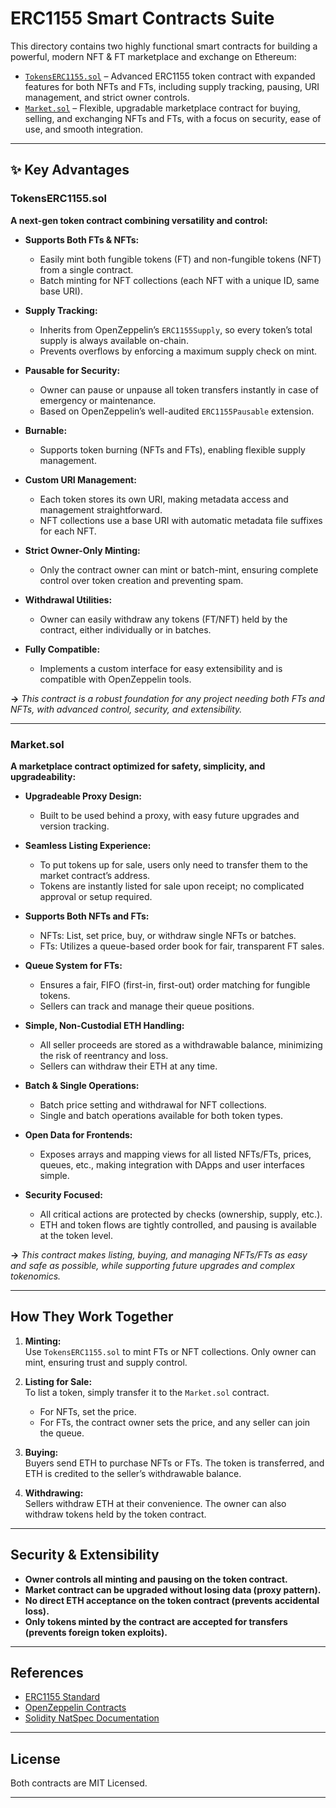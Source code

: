 # ERC1155 Smart Contracts Suite

This directory contains two highly functional smart contracts for building a powerful, modern NFT & FT marketplace and exchange on Ethereum:

- [`TokensERC1155.sol`](./TokensERC1155.sol) – Advanced ERC1155 token contract with expanded features for both NFTs and FTs, including supply tracking, pausing, URI management, and strict owner controls.
- [`Market.sol`](./Market.sol) – Flexible, upgradable marketplace contract for buying, selling, and exchanging NFTs and FTs, with a focus on security, ease of use, and smooth integration.

---

## ✨ Key Advantages

### TokensERC1155.sol

**A next-gen token contract combining versatility and control:**

- **Supports Both FTs & NFTs:**  
  - Easily mint both fungible tokens (FT) and non-fungible tokens (NFT) from a single contract.
  - Batch minting for NFT collections (each NFT with a unique ID, same base URI).

- **Supply Tracking:**  
  - Inherits from OpenZeppelin’s `ERC1155Supply`, so every token’s total supply is always available on-chain.
  - Prevents overflows by enforcing a maximum supply check on mint.

- **Pausable for Security:**  
  - Owner can pause or unpause all token transfers instantly in case of emergency or maintenance.
  - Based on OpenZeppelin’s well-audited `ERC1155Pausable` extension.

- **Burnable:**  
  - Supports token burning (NFTs and FTs), enabling flexible supply management.

- **Custom URI Management:**  
  - Each token stores its own URI, making metadata access and management straightforward.
  - NFT collections use a base URI with automatic metadata file suffixes for each NFT.

- **Strict Owner-Only Minting:**  
  - Only the contract owner can mint or batch-mint, ensuring complete control over token creation and preventing spam.

- **Withdrawal Utilities:**  
  - Owner can easily withdraw any tokens (FT/NFT) held by the contract, either individually or in batches.

- **Fully Compatible:**  
  - Implements a custom interface for easy extensibility and is compatible with OpenZeppelin tools.

**→** _This contract is a robust foundation for any project needing both FTs and NFTs, with advanced control, security, and extensibility._

---

### Market.sol

**A marketplace contract optimized for safety, simplicity, and upgradeability:**

- **Upgradeable Proxy Design:**  
  - Built to be used behind a proxy, with easy future upgrades and version tracking.

- **Seamless Listing Experience:**  
  - To put tokens up for sale, users only need to transfer them to the market contract’s address.
  - Tokens are instantly listed for sale upon receipt; no complicated approval or setup required.

- **Supports Both NFTs and FTs:**  
  - NFTs: List, set price, buy, or withdraw single NFTs or batches.
  - FTs: Utilizes a queue-based order book for fair, transparent FT sales.

- **Queue System for FTs:**  
  - Ensures a fair, FIFO (first-in, first-out) order matching for fungible tokens.
  - Sellers can track and manage their queue positions.

- **Simple, Non-Custodial ETH Handling:**  
  - All seller proceeds are stored as a withdrawable balance, minimizing the risk of reentrancy and loss.
  - Sellers can withdraw their ETH at any time.

- **Batch & Single Operations:**  
  - Batch price setting and withdrawal for NFT collections.
  - Single and batch operations available for both token types.

- **Open Data for Frontends:**  
  - Exposes arrays and mapping views for all listed NFTs/FTs, prices, queues, etc., making integration with DApps and user interfaces simple.

- **Security Focused:**  
  - All critical actions are protected by checks (ownership, supply, etc.).
  - ETH and token flows are tightly controlled, and pausing is available at the token level.

**→** _This contract makes listing, buying, and managing NFTs/FTs as easy and safe as possible, while supporting future upgrades and complex tokenomics._

---

## How They Work Together

1. **Minting:**  
   Use `TokensERC1155.sol` to mint FTs or NFT collections. Only owner can mint, ensuring trust and supply control.

2. **Listing for Sale:**  
   To list a token, simply transfer it to the `Market.sol` contract.  
   - For NFTs, set the price.  
   - For FTs, the contract owner sets the price, and any seller can join the queue.

3. **Buying:**  
   Buyers send ETH to purchase NFTs or FTs. The token is transferred, and ETH is credited to the seller’s withdrawable balance.

4. **Withdrawing:**  
   Sellers withdraw ETH at their convenience. The owner can also withdraw tokens held by the token contract.

---

## Security & Extensibility

- **Owner controls all minting and pausing on the token contract.**
- **Market contract can be upgraded without losing data (proxy pattern).**
- **No direct ETH acceptance on the token contract (prevents accidental loss).**
- **Only tokens minted by the contract are accepted for transfers (prevents foreign token exploits).**

---

## References

- [ERC1155 Standard](https://eips.ethereum.org/EIPS/eip-1155)
- [OpenZeppelin Contracts](https://docs.openzeppelin.com/contracts/5.x/)
- [Solidity NatSpec Documentation](https://docs.soliditylang.org/en/latest/natspec-format.html)

---

## License

Both contracts are MIT Licensed.

---